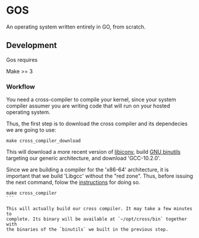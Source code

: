 # GOS
An operating system written entirely in GO, from scratch.

## Development

Gos requires

Make >= 3

### Workflow

You need a cross-compiler to compile your kernel, since your system compiler 
assumer you are writing code that will run on your hosted operating system.

Thus, the first step is to download the cross compiler and its dependecies
we are going to use:

```shell
make cross_compiler_download
```

This will download a more recent version of [libiconv](https://www.gnu.org/software/libiconv/),
build [GNU binutils](https://wiki.osdev.org/Binutils) targeting our
generic architecture, and download 'GCC-10.2.0'.

Since we are building a compiler for the 'x86-64' architecture, it is important
that we build 'Libgcc' without the "red zone". Thus, before issuing the next
command, folow the [instructions](https://wiki.osdev.org/Libgcc_without_red_zone)
for doing so.

````shell
make cross_compiler
```

This will actually build our cross compiler. It may take a few minutes to 
complete. Its binary will be available at `~/opt/cross/bin` together with 
the binaries of the `binutils` we built in the previous step.
